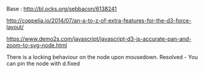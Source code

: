 Base : http://bl.ocks.org/sebbacon/6138241

http://coppelia.io/2014/07/an-a-to-z-of-extra-features-for-the-d3-force-layout/

https://www.demo2s.com/javascript/javascript-d3-js-accurate-pan-and-zoom-to-svg-node.html

There is a locking behaviour on the node upon mousedown. Resolved - You can pin the node with d.fixed

